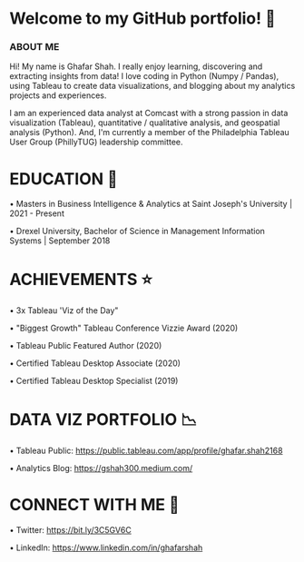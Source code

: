  # Welcome to my GitHub portfolio! :wave:

### ABOUT ME

Hi! My name is Ghafar Shah. I really enjoy learning, discovering and extracting insights from data! I love coding in Python (Numpy / Pandas), using Tableau to create data visualizations, and blogging about my analytics projects and experiences.

I am an experienced data analyst at Comcast with a strong passion in data visualization (Tableau), quantitative / qualitative analysis, and geospatial analysis (Python). And, I'm currently a member of the Philadelphia Tableau User Group (PhillyTUG) leadership committee.

# EDUCATION 🏫

• Masters in Business Intelligence & Analytics at Saint Joseph's University | 2021 - Present

• Drexel University, Bachelor of Science in Management Information Systems | September 2018

# ACHIEVEMENTS ⭐

• 3x Tableau 'Viz of the Day"

• "Biggest Growth" Tableau Conference Vizzie Award (2020)

• Tableau Public Featured Author (2020)

• Certified Tableau Desktop Associate (2020)

• Certified Tableau Desktop Specialist (2019)

# DATA VIZ PORTFOLIO 📉

• Tableau Public: https://public.tableau.com/app/profile/ghafar.shah2168

• Analytics Blog: https://gshah300.medium.com/

# CONNECT WITH ME 🤝

• Twitter: https://bit.ly/3C5GV6C

• LinkedIn: https://www.linkedin.com/in/ghafarshah





